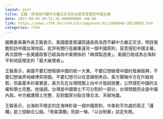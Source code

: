 ```yaml
---
layout: post
title: 王毅：佩洛西不顧中方嚴正交涉訪台是惡意侵犯中國主權
date: 2022-08-03 09:51:38.000000000 +08:00
link: https://news.rthk.hk/rthk/ch/component/k2/1660640-20220803.htm
categories: rthk
---
```


國務委員兼外長王毅表示，美國國會眾議院議長佩洛西不顧中方嚴正交涉，明目張膽到訪中國台灣地區，批評有關行徑嚴重違背一個中國原則，惡意侵犯中國主權，再次證明一些美國政客已經淪為中美關係的「麻煩製造者」，美國已經成為台海和平和地區穩定的「最大破壞者」。

王毅表示，美國不要幻想阻撓中國的統一大業，不要幻想破壞中國的發展振興，不要幻想操弄地緣博弈把戲，不要幻想可以任意顛倒黑白。美方聲稱中方在升級局勢，但最基本的事實是，美方先在台灣問題上向中方發起挑釁，公然侵犯中國的主權和領土完整。他強調，台灣是中國領土不可分割的一部分，台灣問題完全是中國內政。中方維護領土完整、反對國家分裂合理合法、天經地義。

王毅表示，台海和平穩定的定海神針是一個中國原則，中美和平共處的真正「護欄」是三個聯合公報。「倚美謀獨」死路一條，「以台制華」註定失敗。
